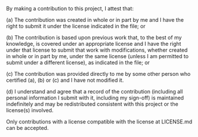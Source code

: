 By making a contribution to this project, I attest that:

(a) The contribution was created in whole or in part by me and I have the right to submit it under the license indicated in the file; or

(b) The contribution is based upon previous work that, to the best of my knowledge, is covered under an appropriate license and I have the right under that license to submit that work with modifications, whether created in whole or in part by me, under the same license (unless I am permitted to submit under a different license), as indicated in the file; or

(c) The contribution was provided directly to me by some other person who certified (a), (b) or (c) and I have not modified it.

(d) I understand and agree that a record of the contribution (including all personal information I submit with it, including my sign-off) is maintained indefinitely and may be redistributed consistent with this project or the license(s) involved.

Only contributions with a license compatible with the license at LICENSE.md can be accepted.